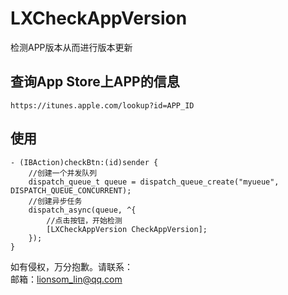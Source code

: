 # LXCheckAppVersion
检测APP版本从而进行版本更新<br>



## 查询App Store上APP的信息<br>
```
https://itunes.apple.com/lookup?id=APP_ID
```

## 使用<br>
```
- (IBAction)checkBtn:(id)sender {
    //创建一个并发队列
    dispatch_queue_t queue = dispatch_queue_create("myueue", DISPATCH_QUEUE_CONCURRENT);
    //创建异步任务
    dispatch_async(queue, ^{
        //点击按钮，开始检测
        [LXCheckAppVersion CheckAppVersion];
    });
}
```


如有侵权，万分抱歉。请联系：<br>
邮箱：lionsom_lin@qq.com
